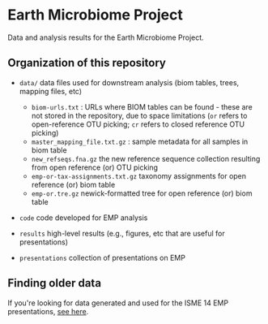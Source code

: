 Earth Microbiome Project
========================

Data and analysis results for the Earth Microbiome Project.

Organization of this repository
-------------------------------

* ``data/`` data files used for downstream analysis (biom tables, trees, mapping files, etc)
  * ``biom-urls.txt`` : URLs where BIOM tables can be found - these are not stored in the repository, due to space limitations (``or`` refers to open-reference OTU picking; ``cr`` refers to closed reference OTU picking)
  * ``master_mapping_file.txt.gz`` : sample metadata for all samples in biom table
  * ``new_refseqs.fna.gz`` the new reference sequence collection resulting from open reference (or) OTU picking
  * ``emp-or-tax-assignments.txt.gz`` taxonomy assignments for open reference (or) biom table
  * ``emp-or.tre.gz`` newick-formatted tree for open reference (or) biom table

* ``code`` code developed for EMP analysis

* ``results`` high-level results (e.g., figures, etc that are useful for presentations)

* ``presentations`` collection of presentations on EMP


Finding older data
------------------

If you're looking for data generated and used for the ISME 14 EMP presentations, [see here](https://github.com/EarthMicrobiomeProject/emp/tree/isme14).



